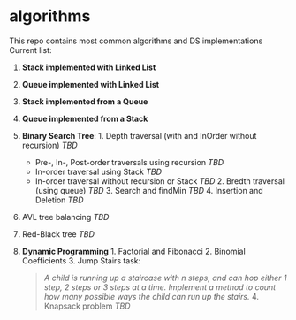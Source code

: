 # algorithms
This repo contains most common algorithms and DS implementations
Current list:
  1. **Stack implemented with Linked List**
  2. **Queue implemented with Linked List**
  3. **Stack implemented from a Queue**
  4. **Queue implemented from a Stack**
  5. **Binary Search Tree**:
    1. Depth traversal (with and InOrder without recursion) *TBD*
      * Pre-, In-, Post-order traversals using recursion *TBD*
      * In-order traversal using Stack *TBD*
      * In-order traversal without recursion or Stack *TBD*
    2. Bredth traversal (using queue) *TBD*
    3. Search and findMin *TBD*
    4. Insertion and Deletion *TBD*
  6. AVL tree balancing *TBD*
  7. Red-Black tree *TBD*
  8. **Dynamic Programming**
    1. Factorial and Fibonacci
    2. Binomial Coefficients
    3. Jump Stairs task:
  
       >*A child is running up a staircase with n steps, and can hop either 1 step, 2 steps or 3 steps at a time.*
       >*Implement a method to count how many possible ways the child can run up the stairs.*
    4. Knapsack problem *TBD*
